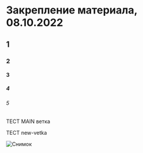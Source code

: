 # Закрепление материала, 08.10.2022

## 1
### 2
#### 3
##### 4
###### 5


ТЕСТ MAIN ветка

ТЕСТ new-vetka

![Снимок](https://user-images.githubusercontent.com/114994765/194852190-9ea052af-dd19-4430-a059-640e1ac738c0.PNG)
